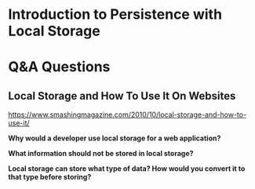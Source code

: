 # Introduction to Persistence with Local Storage

# Q&A Questions

## Local Storage and How To Use It On Websites
<https://www.smashingmagazine.com/2010/10/local-storage-and-how-to-use-it/>

**Why would a developer use local storage for a web application?**

**What information should not be stored in local storage?**

**Local storage can store what type of data? How would you convert it to that type before storing?**